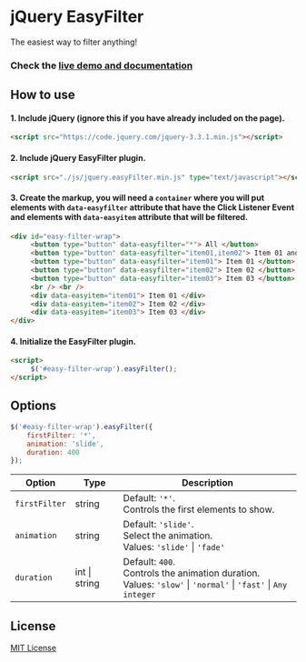 # jQuery EasyFilter
The easiest way to filter anything!
### Check the [live demo and documentation](https://rafaelsilva-rfs.github.io/jquery.easyfilter/)

## How to use

#### 1. Include jQuery (ignore this if you have already included on the page).
```html
<script src="https://code.jquery.com/jquery-3.3.1.min.js"></script>
```

#### 2. Include jQuery EasyFilter plugin.
```html
<script src="./js/jquery.easyFilter.min.js" type="text/javascript"></script>
```

#### 3. Create the markup, you will need a `container` where you will put elements with `data-easyfilter` attribute that have the Click Listener Event and elements with `data-easyitem` attribute that will be filtered.
```html
<div id="easy-filter-wrap">
     <button type="button" data-easyfilter="*"> All </button>
     <button type="button" data-easyfilter="item01,item02"> Item 01 and 02 </button>
     <button type="button" data-easyfilter="item01"> Item 01 </button>
     <button type="button" data-easyfilter="item02"> Item 02 </button>
     <button type="button" data-easyfilter="item03"> Item 03 </button>
     <br /> <br />
     <div data-easyitem="item01"> Item 01 </div>
     <div data-easyitem="item02"> Item 02 </div>
     <div data-easyitem="item03"> Item 03 </div>
</div>
```

#### 4. Initialize the EasyFilter plugin.
```html
<script>
     $('#easy-filter-wrap').easyFilter();
</script>
```

## Options
```javascript
$('#easy-filter-wrap').easyFilter({
    firstFilter: '*',
    animation: 'slide',
    duration: 400
});
```

| Option | Type | Description |
| --- | --- | --- |
| `firstFilter` | string | Default: `'*'`. <br> Controls the first elements to show. |
| `animation` | string | Default: `'slide'`. <br> Select the animation. <br> Values: `'slide'` \| `'fade'` |
| `duration` | int \| string | Default: `400`. <br> Controls the animation duration. <br> Values: `'slow'` \| `'normal'` \| `'fast'` \| `Any integer` |

## License
[MIT License](https://github.com/RafaelSilva-RFS/jquery.easyfilter/blob/master/LICENSE)